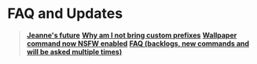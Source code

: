 # FAQ and Updates

> [**Jeanne's future**](https://github.com/ZaneRE544/ZaneRE544/blob/main/Future%20of%20Jeanne.md)
> [**Why am I not bring custom prefixes**](https://github.com/ZaneRE544/ZaneRE544/blob/main/Custom%20prefixes%20in%20Jeanne.md)
> [**Wallpaper command now NSFW enabled**](https://github.com/ZaneRE544/ZaneRE544/blob/main/Why%20the%20wallpaper%20command%20is%20now%20NSFW%20enabled.txt)
> [**FAQ (backlogs, new commands and will be asked multiple times)**](https://github.com/ZaneRE544/ZaneRE544/blob/main/FAQ.txt)
